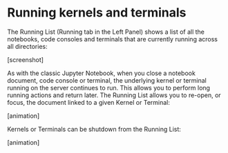 # Running kernels and terminals

The Running List (Running tab in the Left Panel) shows a list of all the notebooks, code consoles and terminals that are currently running across all directories:

[screenshot]

As with the classic Jupyter Notebook, when you close a notebook document, code console or terminal, the underlying kernel or terminal running on the server continues to run. This allows you to perform long running actions and return later. The Running List allows you to re-open, or focus, the document linked to a given Kernel or Terminal:

[animation]

Kernels or Terminals can be shutdown from the Running List:

[animation]